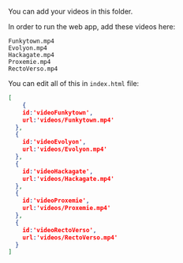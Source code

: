 You can add your videos in this folder.

In order to run the web app, add these videos here:

```
Funkytown.mp4
Evolyon.mp4
Hackagate.mp4
Proxemie.mp4
RectoVerso.mp4
```

You can edit all of this in `index.html` file:

```json
[	
	{
  	id:'videoFunkytown',
  	url:'videos/Funkytown.mp4'
  }, 
  {
    id:'videoEvolyon',
    url:'videos/Evolyon.mp4'
  },
  {
    id:'videoHackagate',
    url:'videos/Hackagate.mp4'
  },
  {
    id:'videoProxemie',
    url:'videos/Proxemie.mp4'
  },
  {
    id:'videoRectoVerso',
    url:'videos/RectoVerso.mp4'
  }
]
```